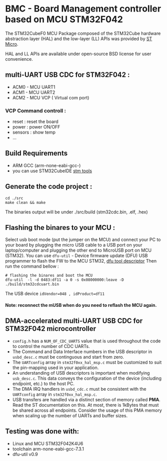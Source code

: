 
# BMC - Board Management controller based on MCU STM32F042

The STM32CubeF0 MCU Package composed of the STM32Cube hardware abstraction layer (HAL) and the low-layer (LL) APIs 
was provided by [ST Micro](https://www.st.com/en/embedded-software/stm32cubef0.html).

HAL and LL APIs are available under open-source BSD license for user convenience.

## multi-UART USB CDC for STM32F042 :
* ACM0 - MCU UART1
* ACM1 - MCU UART2
* ACM2 - MCU VCP ( Virtual com port)

### VCP Command controll : 
- reset : reset the board 
- power : power ON/OFF
- sensors : show temp 
- ...

## Build Requirements
- ARM GCC (arm-none-eabi-gcc-)
- you can use STM32CubeIDE [stm tools](https://www.st.com/en/development-tools/stm32cubeide.html)

## Generate the code project :
```
cd ./src
make clean && make 
``` 
The binaries output will be under ./src/build (stm32cdc.bin, .elf, .hex) 

## Flashing the binares to your MCU : 
Select usb boot mode (put the jumper on the MCU) and connect your PC to your board by plugging the micro USB cable to a USB port on your laptop/computer and plugging the other end to MicroUSB port on MCU (STM32).
You can use `dfu-util` - Device firmware update (DFU) USB programmer to flash the FW to the MCU STM32, 
[dfu tool descriptor]( http://manpages.ubuntu.com/manpages/xenial/man1/dfu-util.1.html)
Then run the command bellow  : 
```
# flashing the binares and boot the MCU 
dfu-util  -l -d 0483:df11 -a 0 -s 0x08000000:leave -D ./build/stm32cdcuart.bin
```
The USB device `idVendor=048 , idProduct=df11`
#### Note: reconnect the mUSB when do you need to reflash the MCU again. 

## DMA-accelerated multi-UART USB CDC for STM32F042 microcontroller

- `config.h` has a `NUM_OF_CDC_UARTS` value that is used throughout the code to control the number of CDC UARTs.
- The Command and Data Interface numbers in the USB descriptor in `usbd_desc.c` must be continguous and start from zero.
- The `UARTconfig` array in `stm32f0xx_hal_msp.c` must be customized to suit the pin-mapping used in your application.
- An understanding of USB descriptors is important when modifying `usb_desc.c`. This data conveys the configuration of the device (including endpoint, etc.) to the host PC.
- The DMA IRQ handlers in `usbd_cdc.c` must be consistent with the `UARTconfig` array in `stm32f0xx_hal_msp.c`.
- USB transfers are handled via a distinct section of memory called **PMA**. Read the ST documentation on this. At most, there is 1kBytes that must be shared across all endpoints. Consider the usage of this PMA memory when scaling up the number of UARTs and buffer sizes.

## Testing was done with:
- Linux and MCU STM32F042K4U6
- toolchain arm-none-eabi-gcc-7.3.1
- dfu-util v0.9

